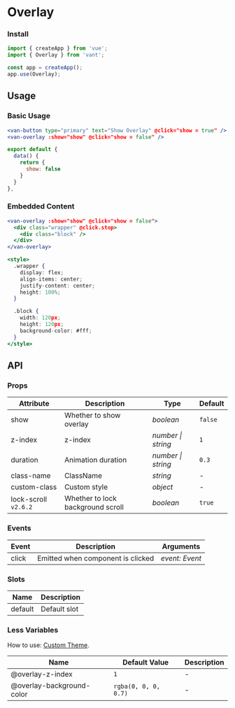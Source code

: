 # Overlay

### Install

```js
import { createApp } from 'vue';
import { Overlay } from 'vant';

const app = createApp();
app.use(Overlay);
```

## Usage

### Basic Usage

```jsx
<van-button type="primary" text="Show Overlay" @click="show = true" />
<van-overlay :show="show" @click="show = false" />
```

```js
export default {
  data() {
    return {
      show: false
    }
  }
},
```

### Embedded Content

```jsx
<van-overlay :show="show" @click="show = false">
  <div class="wrapper" @click.stop>
    <div class="block" />
  </div>
</van-overlay>

<style>
  .wrapper {
    display: flex;
    align-items: center;
    justify-content: center;
    height: 100%;
  }

  .block {
    width: 120px;
    height: 120px;
    background-color: #fff;
  }
</style>
```

## API

### Props

| Attribute            | Description                       | Type               | Default |
| -------------------- | --------------------------------- | ------------------ | ------- |
| show                 | Whether to show overlay           | _boolean_          | `false` |
| z-index              | z-index                           | _number \| string_ | `1`     |
| duration             | Animation duration                | _number \| string_ | `0.3`   |
| class-name           | ClassName                         | _string_           | -       |
| custom-class         | Custom style                      | _object_           | -       |
| lock-scroll `v2.6.2` | Whether to lock background scroll | _boolean_          | `true`  |

### Events

| Event | Description                       | Arguments      |
| ----- | --------------------------------- | -------------- |
| click | Emitted when component is clicked | _event: Event_ |

### Slots

| Name    | Description  |
| ------- | ------------ |
| default | Default slot |

### Less Variables

How to use: [Custom Theme](#/en-US/theme).

| Name                      | Default Value        | Description |
| ------------------------- | -------------------- | ----------- |
| @overlay-z-index          | `1`                  | -           |
| @overlay-background-color | `rgba(0, 0, 0, 0.7)` | -           |
